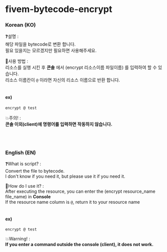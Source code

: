 # fivem-bytecode-encrypt

### Korean (KO)
❓설명 :</br>
해당 파일을 bytecode로 변환 합니다.</br>
필요 있을지는 모르겠지만 필요하면 사용해주세요.

💭사용 방법 :</br>
리소스를 실행 시킨 후 **콘솔** 에서 (encrypt 리소스이름 파일이름) 를 입력하여 할 수 있습니다.</br>
리소스 이름칸이 ``@`` 이라면 자신의 리소스 이름으로 반환 합니다.</br></br>
#### ex)
```
encrypt @ test
```

💥주의! :</br>
__**콘솔 이외(client)에 명령어를 입력하면 작동하지 않습니다.**__

</br></br>

### English (EN)
❓What is script? :</br>
Convert the file to bytecode.</br>
I don't know if you need it, but please use it if you need it.

💭How do I use it? :</br>
After executing the resource, you can enter the (encrypt resource_name file_name) in **Console**</br>
If the resource name column is `@`, return it to your resource name</br></br>
#### ex)
```
encrypt @ test
```

💥Warning! :</br>
__**If you enter a command outside the console (client), it does not work.**__
